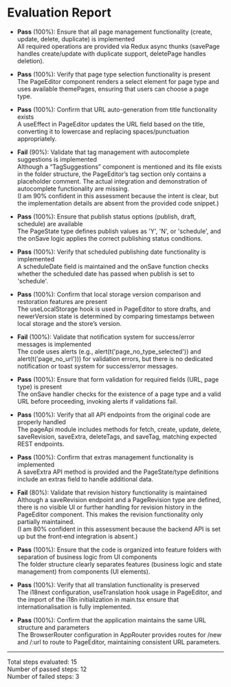 # Evaluation Report

- **Pass** (100%): Ensure that all page management functionality (create, update, delete, duplicate) is implemented  
  All required operations are provided via Redux async thunks (savePage handles create/update with duplicate support, deletePage handles deletion).  

- **Pass** (100%): Verify that page type selection functionality is present  
  The PageEditor component renders a select element for page type and uses available themePages, ensuring that users can choose a page type.  

- **Pass** (100%): Confirm that URL auto-generation from title functionality exists  
  A useEffect in PageEditor updates the URL field based on the title, converting it to lowercase and replacing spaces/punctuation appropriately.  

- **Fail** (90%): Validate that tag management with autocomplete suggestions is implemented  
  Although a “TagSuggestions” component is mentioned and its file exists in the folder structure, the PageEditor’s tag section only contains a placeholder comment. The actual integration and demonstration of autocomplete functionality are missing.  
  (I am 90% confident in this assessment because the intent is clear, but the implementation details are absent from the provided code snippet.)

- **Pass** (100%): Ensure that publish status options (publish, draft, schedule) are available  
  The PageState type defines publish values as 'Y', 'N', or 'schedule', and the onSave logic applies the correct publishing status conditions.  

- **Pass** (100%): Verify that scheduled publishing date functionality is implemented  
  A scheduleDate field is maintained and the onSave function checks whether the scheduled date has passed when publish is set to 'schedule'.  

- **Pass** (100%): Confirm that local storage version comparison and restoration features are present  
  The useLocalStorage hook is used in PageEditor to store drafts, and newerVersion state is determined by comparing timestamps between local storage and the store’s version.  

- **Fail** (100%): Validate that notification system for success/error messages is implemented  
  The code uses alerts (e.g., alert(t('page_no_type_selected')) and alert(t('page_no_url'))) for validation errors, but there is no dedicated notification or toast system for success/error messages.  

- **Pass** (100%): Ensure that form validation for required fields (URL, page type) is present  
  The onSave handler checks for the existence of a page type and a valid URL before proceeding, invoking alerts if validations fail.  

- **Pass** (100%): Verify that all API endpoints from the original code are properly handled  
  The pageApi module includes methods for fetch, create, update, delete, saveRevision, saveExtra, deleteTags, and saveTag, matching expected REST endpoints.  

- **Pass** (100%): Confirm that extras management functionality is implemented  
  A saveExtra API method is provided and the PageState/type definitions include an extras field to handle additional data.  

- **Fail** (80%): Validate that revision history functionality is maintained  
  Although a saveRevision endpoint and a PageRevision type are defined, there is no visible UI or further handling for revision history in the PageEditor component. This makes the revision functionality only partially maintained.  
  (I am 80% confident in this assessment because the backend API is set up but the front‑end integration is absent.)

- **Pass** (100%): Ensure that the code is organized into feature folders with separation of business logic from UI components  
  The folder structure clearly separates features (business logic and state management) from components (UI elements).  

- **Pass** (100%): Verify that all translation functionality is preserved  
  The i18next configuration, useTranslation hook usage in PageEditor, and the import of the i18n initialization in main.tsx ensure that internationalisation is fully implemented.  

- **Pass** (100%): Confirm that the application maintains the same URL structure and parameters  
  The BrowserRouter configuration in AppRouter provides routes for /new and /:url to route to PageEditor, maintaining consistent URL parameters.  

---

Total steps evaluated: 15  
Number of passed steps: 12  
Number of failed steps: 3